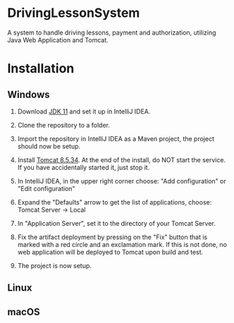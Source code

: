 # DrivingLessonSystem

A system to handle driving lessons, payment and authorization, utilizing Java Web Application and Tomcat.

# Installation

## Windows

1. Download [JDK 11](https://download.java.net/java/ga/jdk11/openjdk-11_windows-x64_bin.zip) and set it up in IntelliJ IDEA.

2. Clone the repository to a folder.

3. Import the repository in IntelliJ IDEA as a Maven project, the project should now be setup.

4. Install [Tomcat 8.5.34](http://dk.mirrors.quenda.co/apache/tomcat/tomcat-8/v8.5.34/bin/apache-tomcat-8.5.34.exe). At the end of the install, do NOT start the service. If you have accidentally started it, just stop it.

5. In IntelliJ IDEA, in the upper right corner choose: "Add configuration" or "Edit configuration"

6. Expand the "Defaults" arrow to get the list of applications, choose: Tomcat Server -> Local

7. In "Application Server", set it to the directory of your Tomcat Server.

8. Fix the artifact deployment by pressing on the "Fix" button that is marked with a red circle and an exclamation mark. If this is not done, no web application will be deployed to Tomcat upon build and test.

9. The project is now setup.

## Linux

## macOS
